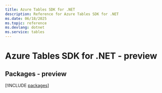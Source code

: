 ```yaml
---
title: Azure Tables SDK for .NET
description: Reference for Azure Tables SDK for .NET
ms.date: 06/18/2025
ms.topic: reference
ms.devlang: dotnet
ms.service: tables
---
```

# Azure Tables SDK for .NET - preview
## Packages - preview
[!INCLUDE [packages](tables-index.md)]